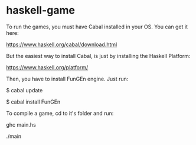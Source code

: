 # haskell-game

To run the games, you must have Cabal installed in your OS. You can get it here:

https://www.haskell.org/cabal/download.html

But the easiest way to install Cabal, is just by installing the Haskell Platform: 

https://www.haskell.org/platform/

Then, you have to install FunGEn engine. Just run:

$ cabal update

$ cabal install FunGEn 

To compile a game, cd to it's folder and run:

ghc main.hs

./main
